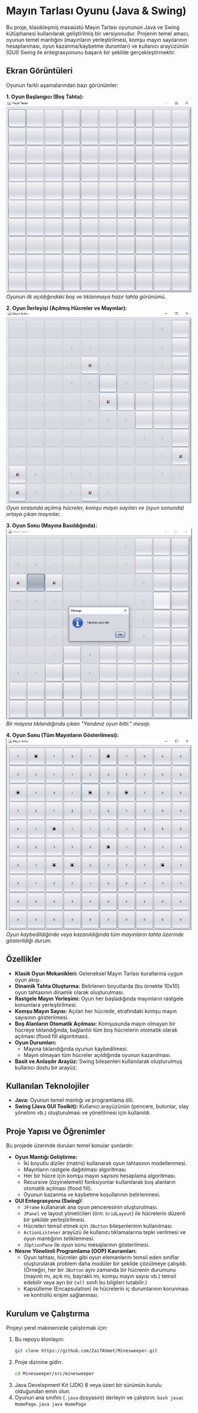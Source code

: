 # Mayın Tarlası Oyunu (Java & Swing)

Bu proje, klasikleşmiş masaüstü Mayın Tarlası oyununun Java ve Swing kütüphanesi kullanılarak geliştirilmiş bir versiyonudur. Projenin temel amacı, oyunun temel mantığını (mayınların yerleştirilmesi, komşu mayın sayılarının hesaplanması, oyun kazanma/kaybetme durumları) ve kullanıcı arayüzünün (GUI) Swing ile entegrasyonunu başarılı bir şekilde gerçekleştirmektir.

## Ekran Görüntüleri

Oyunun farklı aşamalarından bazı görünümler:

**1. Oyun Başlangıcı (Boş Tahta):**
![Oyun Başlangıcı](8db27404-200f-459f-9bd8-648098f805a1.png)
*Oyunun ilk açıldığındaki boş ve tıklanmaya hazır tahta görünümü.*

**2. Oyun İlerleyişi (Açılmış Hücreler ve Mayınlar):**
![Oyun İlerleyişi](3ff3ecc3-cec5-438e-b268-02fb4634c81a.png)
*Oyun sırasında açılmış hücreler, komşu mayın sayıları ve (oyun sonunda) ortaya çıkan mayınlar.*

**3. Oyun Sonu (Mayına Basıldığında):**
![Oyun Sonu - Kayıp](5b65d840-264a-41f2-ac7c-c9d33dfc341e.png)
*Bir mayına tıklandığında çıkan "Yandınız oyun bitti." mesajı.*

**4. Oyun Sonu (Tüm Mayınların Gösterilmesi):**
![Oyun Sonu - Tüm Mayınlar](537d22b2-698b-4118-bb68-798fb6e3fe4f.png)
*Oyun kaybedildiğinde veya kazanıldığında tüm mayınların tahta üzerinde gösterildiği durum.*

## Özellikler

*   **Klasik Oyun Mekanikleri:** Geleneksel Mayın Tarlası kurallarına uygun oyun akışı.
*   **Dinamik Tahta Oluşturma:** Belirlenen boyutlarda (bu örnekte 10x10) oyun tahtasının dinamik olarak oluşturulması.
*   **Rastgele Mayın Yerleşimi:** Oyun her başladığında mayınların rastgele konumlara yerleştirilmesi.
*   **Komşu Mayın Sayısı:** Açılan her hücrede, etrafındaki komşu mayın sayısının gösterilmesi.
*   **Boş Alanların Otomatik Açılması:** Komşusunda mayın olmayan bir hücreye tıklandığında, bağlantılı tüm boş hücrelerin otomatik olarak açılması (flood fill algoritması).
*   **Oyun Durumları:**
    *   Mayına tıklandığında oyunun kaybedilmesi.
    *   Mayın olmayan tüm hücreler açıldığında oyunun kazanılması.
*   **Basit ve Anlaşılır Arayüz:** Swing bileşenleri kullanılarak oluşturulmuş kullanıcı dostu bir arayüz.

## Kullanılan Teknolojiler

*   **Java:** Oyunun temel mantığı ve programlama dili.
*   **Swing (Java GUI Toolkit):** Kullanıcı arayüzünün (pencere, butonlar, olay yönetimi vb.) oluşturulması ve yönetilmesi için kullanıldı.

## Proje Yapısı ve Öğrenimler

Bu projede üzerinde durulan temel konular şunlardır:

*   **Oyun Mantığı Geliştirme:**
    *   İki boyutlu diziler (matris) kullanarak oyun tahtasının modellenmesi.
    *   Mayınların rastgele dağıtılması algoritması.
    *   Her bir hücre için komşu mayın sayısını hesaplama algoritması.
    *   Recursive (özyinelemeli) fonksiyonlar kullanılarak boş alanların otomatik açılması (flood fill).
    *   Oyunun kazanma ve kaybetme koşullarının belirlenmesi.
*   **GUI Entegrasyonu (Swing):**
    *   `JFrame` kullanarak ana oyun penceresinin oluşturulması.
    *   `JPanel` ve layout yöneticileri (örn: `GridLayout`) ile hücrelerin düzenli bir şekilde yerleştirilmesi.
    *   Hücreleri temsil etmek için `JButton` bileşenlerinin kullanılması.
    *   `ActionListener` arayüzü ile kullanıcı tıklamalarına tepki verilmesi ve oyun mantığının tetiklenmesi.
    *   `JOptionPane` ile oyun sonu mesajlarının gösterilmesi.
*   **Nesne Yönelimli Programlama (OOP) Kavramları:**
    *   Oyun tahtası, hücreler gibi oyun elemanlarını temsil eden sınıflar oluşturularak problem daha modüler bir şekilde çözülmeye çalışıldı. (Örneğin, her bir `JButton` aynı zamanda bir hücrenin durumunu (mayınlı mı, açık mı, bayraklı mı, komşu mayın sayısı vb.) temsil edebilir veya ayrı bir `Cell` sınıfı bu bilgileri tutabilir.)
    *   Kapsülleme (Encapsulation) ile hücrelerin iç durumlarının korunması ve kontrollü erişim sağlanması.

## Kurulum ve Çalıştırma

Projeyi yerel makinenizde çalıştırmak için:

1.  Bu repoyu klonlayın:
    ```bash
    git clone https://github.com/ZaifAhmet/Minesweeper.git
    ```
2.  Proje dizinine gidin:
    ```bash
    cd Minesweeper/src/minesweeper
    ```
3.  Java Development Kit (JDK) 8 veya üzeri bir sürümün kurulu olduğundan emin olun.
4.  Oyunun ana sınıfını (`.java` dosyasını) derleyin ve çalıştırın:
        ```bash
        javac HomePage.java
        java HomePage
        ```
    
